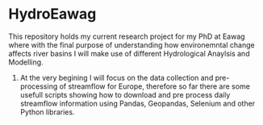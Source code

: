 # HydroEawag
This repository holds my current research project for my PhD at Eawag where with the final purpose of understanding how environemntal change affects river basins I will make use of different Hydrological Anaylsis and Modelling. 

1. At the very begining I will focus on the data collection and pre-processing of streamflow for Europe, therefore so far there are some usefull scripts showing how to download and pre process daily streamflow information using Pandas, Geopandas, Selenium and other Python libraries. 
